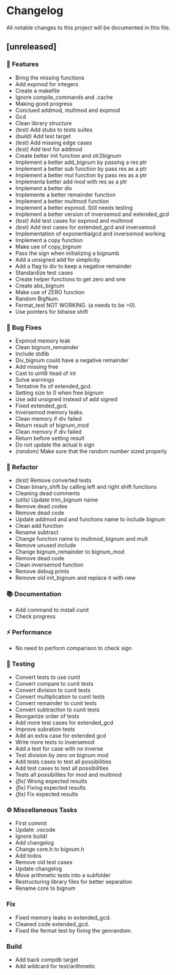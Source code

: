 # Changelog

All notable changes to this project will be documented in this file.

## [unreleased]

### 🚀 Features

- Bring the missing functions
- Add expmod for integers
- Create a makefile
- Ignore compile_commands and .cache
- Making good progress
- Conclued addmod, multmod and expmod
- Gcd
- Clean library structure
- *(test)* Add stubs to tests suites
- *(build)* Add test target
- *(test)* Add missing edge cases
- *(test)* Add test for addmod
- Create better init function and str2bignum
- Implement a better add_bignum by passing a res ptr
- Implement a better sub function by pass res as a ptr
- Implement a better mul function by pass res as a ptr
- Implementa better add mod with res as a ptr
- Implement a better div
- Implemente a better remainder function
- Implement a better multmod function
- Implement a better expmod. Still needs testing
- Implement a better version of inversemod and extended_gcd
- *(test)* Add test cases for expmod and multmod
- *(test)* Add test cases for extended_gcd and inversemod
- Implementation of exponentialgcd and inversemod working
- Implement a copy function
- Make use of copy_bignum
- Pass the sign when initializing a bignumb
- Add a unsigned add for simplicity
- Add a flag to div to keep a negative remainder
- Standardize test cases
- Create helper functions to get zero and one
- Create abs_bignum
- Make use of ZERO function
- Random BigNum.
- Fermat_test NOT WORKING. (a needs to be >0).
- Use pointers for bitwise shift

### 🐛 Bug Fixes

- Expmod memory leak
- Clean bignum_remainder
- Include stdlib
- Div_bignum could have a negative remainder
- Add missing free
- Cast to uint8 itead of int
- Solve warnings
- Tentative fix of extended_gcd.
- Setting size to 0 when free bignum
- Use add unsigned instead of add signed
- Fixed extended_gcd.
- Inversemod memory leaks.
- Clean memory if div failed
- Return result of bignum_mod
- Clean memory if div failed
- Return before setting result
- Do not update the actual b sign
- *(random)* Make sure that the random number sized properly

### 🚜 Refactor

- *(test)* Remove converted tests
- Clean binary_shift by calling left and right shift functions
- Cleaning dead comments
- *(utils)* Update trim_bignum name
- Remove dead codee
- Remove dead code
- Update addmod and and functions name to include bignum
- Clean add function
- Rename subtract
- Change function name to multmod_bignum and mult
- Remove unused include
- Change bignum_remainder to bignum_mod
- Remove dead code
- Clean inversemod function
- Remove debug prints
- Remove old init_bignum and replace it with new

### 📚 Documentation

- Add command to install cunit
- Check progress

### ⚡ Performance

- No need to perform comparison to check sign

### 🧪 Testing

- Convert tests to use cunit
- Convert compare to cunit tests
- Convert division to cunit tests
- Convert multiplication to cunit tests
- Convert remainder to cunit tests
- Convert subtraction to cunit tests
- Reorganize order of tests
- Add more test cases for extended_gcd
- Improve subration tests
- Add an extra case for extended gcd
- Write more tests to inversemod
- Add a test for case with no inverse
- Test division by zero on bignum mod
- Add tests cases to test all possibilities
- Add test cases to test all possibilities
- Tests all possibilites for mod and multmod
- *(fix)* Wrong expected results
- *(fix)* Fixing expected results
- *(fix)* Fix expected results

### ⚙️ Miscellaneous Tasks

- First commit
- Update .vscode
- Ignore build/
- Add changelog
- Change core.h to bignum.h
- Add todos
- Remove old test cases
- Update changelog
- Move arithmetic tests into a subfolder
- Restructuring library files for better separation
- Rename core to bignum

### Fix

- Fixed memory leaks in extended_gcd.
- Cleaned code extended_gcd.
- Fixed the fermat test by fixing the genrandom.

### Build

- Add back compdb target
- Add wildcard for test/arithmetic

<!-- generated by git-cliff -->
